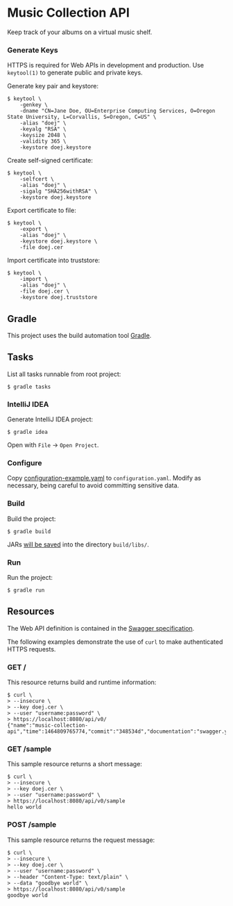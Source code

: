 # Music Collection API

Keep track of your albums on a virtual music shelf.

### Generate Keys

HTTPS is required for Web APIs in development and production. Use `keytool(1)` to generate public and private keys.

Generate key pair and keystore:

    $ keytool \
        -genkey \
        -dname "CN=Jane Doe, OU=Enterprise Computing Services, O=Oregon State University, L=Corvallis, S=Oregon, C=US" \
        -alias "doej" \
        -keyalg "RSA" \
        -keysize 2048 \
        -validity 365 \
        -keystore doej.keystore

Create self-signed certificate:

    $ keytool \
        -selfcert \
        -alias "doej" \
        -sigalg "SHA256withRSA" \
        -keystore doej.keystore

Export certificate to file:

    $ keytool \
        -export \
        -alias "doej" \
        -keystore doej.keystore \
        -file doej.cer

Import certificate into truststore:

    $ keytool \
        -import \
        -alias "doej" \
        -file doej.cer \
        -keystore doej.truststore

## Gradle

This project uses the build automation tool [Gradle][].

[Gradle]: https://gradle.org/

## Tasks

List all tasks runnable from root project:

    $ gradle tasks

### IntelliJ IDEA

Generate IntelliJ IDEA project:

    $ gradle idea

Open with `File` -> `Open Project`.

### Configure

Copy [configuration-example.yaml](configuration-example.yaml) to `configuration.yaml`. Modify as necessary, being careful to avoid committing sensitive data.

### Build

Build the project:

    $ gradle build

JARs [will be saved](https://github.com/johnrengelman/shadow#using-the-default-plugin-task) into the directory `build/libs/`.

### Run

Run the project:

    $ gradle run


## Resources

The Web API definition is contained in the [Swagger specification](swagger.yaml).

The following examples demonstrate the use of `curl` to make authenticated HTTPS requests.

### GET /

This resource returns build and runtime information:

    $ curl \
    > --insecure \
    > --key doej.cer \
    > --user "username:password" \
    > https://localhost:8080/api/v0/
    {"name":"music-collection-api","time":1464809765774,"commit":"348534d","documentation":"swagger.yaml"}

### GET /sample

This sample resource returns a short message:

    $ curl \
    > --insecure \
    > --key doej.cer \
    > --user "username:password" \
    > https://localhost:8080/api/v0/sample
    hello world

### POST /sample

This sample resource returns the request message:

    $ curl \
    > --insecure \
    > --key doej.cer \
    > --user "username:password" \
    > --header "Content-Type: text/plain" \
    > --data "goodbye world" \
    > https://localhost:8080/api/v0/sample
    goodbye world
